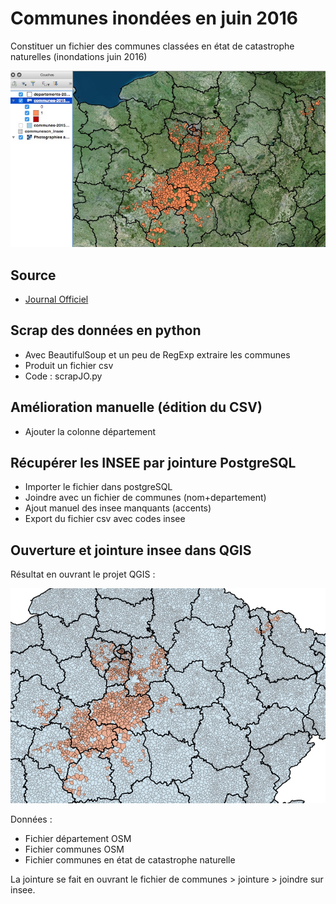 # Communes inondées en juin 2016
Constituer un fichier des communes classées en état de catastrophe naturelles (inondations juin 2016)

<img src="/img/communesCat_Nat_dpt_qgis_ortho.jpg" width="800">

## Source 
* [Journal Officiel](https://www.legifrance.gouv.fr/affichTexte.do?cidTexte=JORFTEXT000032669529&dateTexte=&categorieLien=id)

## Scrap des données en python
* Avec BeautifulSoup et un peu de RegExp extraire les communes
* Produit un fichier csv
* Code :  scrapJO.py

## Amélioration manuelle (édition du CSV)
* Ajouter la colonne département

## Récupérer les INSEE par jointure PostgreSQL
* Importer le fichier dans postgreSQL
* Joindre avec un fichier de communes (nom+departement)
* Ajout manuel des insee manquants (accents)
* Export du fichier csv avec codes insee

## Ouverture et jointure insee dans QGIS

Résultat en ouvrant le projet QGIS : 

<img src="/img/communesCat_Nat_dpt_qgis.jpg" width="800">

Données : 
* Fichier département OSM 
* Fichier communes OSM
* Fichier communes en état de catastrophe naturelle

La jointure se fait en ouvrant le fichier de communes > jointure > joindre sur insee.




